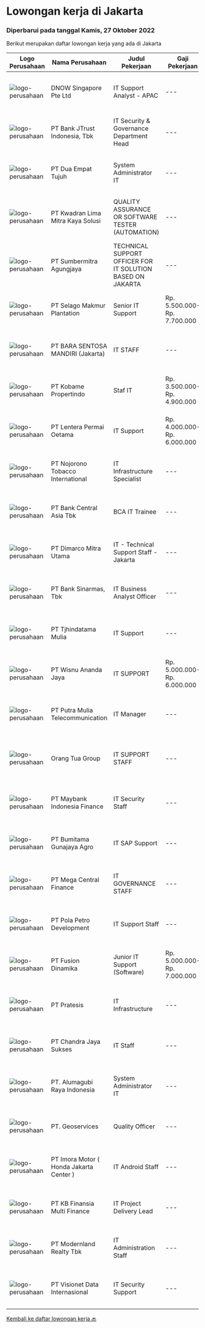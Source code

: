 
  # Lowongan kerja di Jakarta

  ### Diperbarui pada tanggal Kamis, 27 Oktober 2022

  Berikut merupakan daftar lowongan kerja yang ada di Jakarta

  |Logo Perusahaan | Nama Perusahaan | Judul Pekerjaan | Gaji Pekerjaan | Lokasi | Deskripsi | Tanggal diunggah | Pranala |
  | -------------- | --------------- | --------------- | --------- | --------- | -------------- | ------- | ----------- |
  |![logo-perusahaan](https://image-service-cdn.seek.com.au/150d47464d2c348b92f94ecf4f9e9efc8c8c38bb/ee4dce1061f3f616224767ad58cb2fc751b8d2dc)|DNOW Singapore Pte Ltd|IT Support Analyst - APAC|---|Jakarta Selatan|The IT Support Analyst is an important role as it is the first point of contact for issues and requests related to our IT infrastructure and services...|Rabu, 26 Oktober 2022|https://www.jobstreet.co.id/id/job/it-support-analyst-apac-10048577/origin/sg?token=0~e82df801-b1ae-4d43-89ce-13558ffa324a&sectionRank=1&jobId=jobstreet-sg-job-10048577|
|![logo-perusahaan](https://image-service-cdn.seek.com.au/797c777f553ae4bc0e62998d3fc1f9acd8f9198f/ee4dce1061f3f616224767ad58cb2fc751b8d2dc)|PT Bank JTrust Indonesia, Tbk|IT Security & Governance Department Head|---|Jakarta Pusat|General Responsibilities: Monitor design and implementing safeguard to protect the system, whether it is in the form of software, hardware or new...|Kamis, 27 Oktober 2022|https://www.jobstreet.co.id/id/job/it-security-governance-department-head-4082959?token=0~e82df801-b1ae-4d43-89ce-13558ffa324a&sectionRank=2&jobId=jobstreet-id-job-4082959|
|![logo-perusahaan](https://image-service-cdn.seek.com.au/77b21a0ee2c136c382dd20b539140dcaf7d79275/ee4dce1061f3f616224767ad58cb2fc751b8d2dc)|PT Dua Empat Tujuh|System Administrator IT|---|Jakarta Selatan|Duties : Monitors system services 7 x 24 Posts information regarding infrastructure/application issue Provides initial diagnostic Resolve...|Selasa, 25 Oktober 2022|https://www.jobstreet.co.id/id/job/system-administrator-it-4079815?token=0~e82df801-b1ae-4d43-89ce-13558ffa324a&sectionRank=3&jobId=jobstreet-id-job-4079815|
|![logo-perusahaan](https://image-service-cdn.seek.com.au/c01242fe4e8e9c067ea4c8b81e3dbae691cb72c5/ee4dce1061f3f616224767ad58cb2fc751b8d2dc)|PT Kwadran Lima Mitra Kaya Solusi|QUALITY ASSURANCE OR SOFTWARE TESTER (AUTOMATION)|---|Jakarta Selatan|Minimum education: Diploma (D3) or Bacheloor (S1) Computer Science Minimum 1 year experience in QA Automation (full automation) Usually make...|Rabu, 26 Oktober 2022|https://www.jobstreet.co.id/id/job/quality-assurance-or-software-tester-automation-4070447?token=0~e82df801-b1ae-4d43-89ce-13558ffa324a&sectionRank=4&jobId=jobstreet-id-job-4070447|
|![logo-perusahaan](https://image-service-cdn.seek.com.au/4ffd2b63a8e52af9a69dbeab365fb2ced86d56ed/ee4dce1061f3f616224767ad58cb2fc751b8d2dc)|PT Sumbermitra Agungjaya|TECHNICAL SUPPORT OFFICER FOR IT SOLUTION BASED ON JAKARTA|---|Jakarta Raya|Kandidat harus memiliki setidaknya Gelar Sarjana di Teknik (Komputer/Telekomunikasi) atau setara. Bahasa yang harus dimiliki: Bahasa Indonesia,...|Kamis, 27 Oktober 2022|https://www.jobstreet.co.id/id/job/technical-support-officer-for-it-solution-based-on-jakarta-4083174?token=0~e82df801-b1ae-4d43-89ce-13558ffa324a&sectionRank=5&jobId=jobstreet-id-job-4083174|
|![logo-perusahaan](https://image-service-cdn.seek.com.au/38dda142188141360f81c924b5c906818008b897/ee4dce1061f3f616224767ad58cb2fc751b8d2dc)|PT Selago Makmur Plantation|Senior IT Support|Rp. 5.500.000-Rp. 7.700.000|Jakarta Barat|Tugas : Monitor Server dan Jaringan Perusahaan Membuat konsep dan design untuk pengembangan IT dan Perusahaan Melakukan trouble shooting untuk semua...|Kamis, 27 Oktober 2022|https://www.jobstreet.co.id/id/job/senior-it-support-4083018?token=0~e82df801-b1ae-4d43-89ce-13558ffa324a&sectionRank=6&jobId=jobstreet-id-job-4083018|
|![logo-perusahaan](https://i.ibb.co/sqvTCh9/112815900-stock-vector-no-image-available-icon-flat-vector.webp)|PT BARA SENTOSA MANDIRI (Jakarta)|IT STAFF|---|Jakarta Pusat|Kualifikasi : S1 Teknik Informatika / Sistem Informasi / Teknik Komputer; IPK minimum 3.00; Pengalaman minimal 3 tahun; Menguasai operasional jaringan...|Selasa, 25 Oktober 2022|https://www.jobstreet.co.id/id/job/it-staff-4080166?token=0~e82df801-b1ae-4d43-89ce-13558ffa324a&sectionRank=7&jobId=jobstreet-id-job-4080166|
|![logo-perusahaan](https://image-service-cdn.seek.com.au/8edaf0ec82471152f059619ab2e75fcaa90b24f6/ee4dce1061f3f616224767ad58cb2fc751b8d2dc)|PT Kobame Propertindo|Staf IT|Rp. 3.500.000-Rp. 4.900.000|Jakarta Timur|KUALIFIKASI : Usia Maksimal 30 Tahun Lulusan S1 Informatika, Sistem Informasi, Teknik Informasi Di Utamakan pengalaman minimal 3 Tahun Memiliki...|Rabu, 26 Oktober 2022|https://www.jobstreet.co.id/id/job/staf-it-4081577?token=0~e82df801-b1ae-4d43-89ce-13558ffa324a&sectionRank=8&jobId=jobstreet-id-job-4081577|
|![logo-perusahaan](https://image-service-cdn.seek.com.au/2fa83cf43278d80a40466f08411eccc83dba5974/ee4dce1061f3f616224767ad58cb2fc751b8d2dc)|PT Lentera Permai Oetama|IT Support|Rp. 4.000.000-Rp. 6.000.000|Jakarta Barat|Good communication skill Good and well organize with administration documents Good in maintaining relationship with vendors Have good knowledge about...|Selasa, 25 Oktober 2022|https://www.jobstreet.co.id/id/job/it-support-4080125?token=0~e82df801-b1ae-4d43-89ce-13558ffa324a&sectionRank=9&jobId=jobstreet-id-job-4080125|
|![logo-perusahaan](https://image-service-cdn.seek.com.au/08389aeb2ffc9498fdfad76b66affeeff7134ed8/ee4dce1061f3f616224767ad58cb2fc751b8d2dc)|PT Nojorono Tobacco International|IT Infrastructure Specialist|---|Jakarta Timur|Jobdesk: Merancang, mengembangkan, maintain, mendokumentasi serta mengevaluasi system network data Mendesain dan menganalisa topologi network data...|Rabu, 26 Oktober 2022|https://www.jobstreet.co.id/id/job/it-infrastructure-specialist-4081559?token=0~e82df801-b1ae-4d43-89ce-13558ffa324a&sectionRank=10&jobId=jobstreet-id-job-4081559|
|![logo-perusahaan](https://image-service-cdn.seek.com.au/a979b0d1bb923663dcad93d727b6f14a749c41ad/ee4dce1061f3f616224767ad58cb2fc751b8d2dc)|PT Bank Central Asia Tbk|BCA IT Trainee|---|Jakarta Raya|Perkembangan teknologi yang kian pesat merupakan salah satu tantangan yang harus dihadapi oleh semua perusahaan di Indonesia, termasuk BCA. Menjawab...|Rabu, 26 Oktober 2022|https://www.jobstreet.co.id/id/job/bca-it-trainee-4082191?token=0~e82df801-b1ae-4d43-89ce-13558ffa324a&sectionRank=11&jobId=jobstreet-id-job-4082191|
|![logo-perusahaan](https://image-service-cdn.seek.com.au/c934ed20c7584bc31c697b8b87e886aebd861a7d/ee4dce1061f3f616224767ad58cb2fc751b8d2dc)|PT Dimarco Mitra Utama|IT - Technical Support Staff - Jakarta|---|Jakarta Pusat|IT TECHNICAL SUPPORTKualifikasi dan Keahlian : Usia maksimal 28 Tahun Sarjana / Diploma dengan jurusan yang sesuai Terbiasa setting sharing file, nas,...|Rabu, 26 Oktober 2022|https://www.jobstreet.co.id/id/job/it-technical-support-staff-jakarta-4082431?token=0~e82df801-b1ae-4d43-89ce-13558ffa324a&sectionRank=12&jobId=jobstreet-id-job-4082431|
|![logo-perusahaan](https://image-service-cdn.seek.com.au/183e728b1aaa48d9cd3efc94c4090f63804ec968/ee4dce1061f3f616224767ad58cb2fc751b8d2dc)|PT Bank Sinarmas, Tbk|IT Business Analyst Officer|---|Jakarta Raya|Deskripsi pekerjaan: Memberikan review/masukan atas permintaan pengembangan system dari Business Unit yang disampaikan dalam bentuk Business...|Rabu, 26 Oktober 2022|https://www.jobstreet.co.id/id/job/it-business-analyst-officer-4082198?token=0~e82df801-b1ae-4d43-89ce-13558ffa324a&sectionRank=13&jobId=jobstreet-id-job-4082198|
|![logo-perusahaan](https://image-service-cdn.seek.com.au/9e00f53f59aaa0c41def3906de695521921aaecb/ee4dce1061f3f616224767ad58cb2fc751b8d2dc)|PT Tjhindatama Mulia|IT Support|---|Jakarta Barat|Job Responsibilities: Prepare and set working devices for all employees Handle problems and errors for IT tools Regular maintaining IT devices...|Selasa, 25 Oktober 2022|https://www.jobstreet.co.id/id/job/it-support-4080231?token=0~e82df801-b1ae-4d43-89ce-13558ffa324a&sectionRank=14&jobId=jobstreet-id-job-4080231|
|![logo-perusahaan](https://image-service-cdn.seek.com.au/a3c17e097a0c6ecf0c0791cddc98bba681b3858d/ee4dce1061f3f616224767ad58cb2fc751b8d2dc)|PT Wisnu Ananda Jaya|IT SUPPORT|Rp. 5.000.000-Rp. 6.000.000|Jakarta Raya|Job Description Maintain and solve hardware and software problems (PC, laptop, Mac, printer, server) Maintain computer network (LAN/WLAN, switch,...|Senin, 24 Oktober 2022|https://www.jobstreet.co.id/id/job/it-support-4079121?token=0~e82df801-b1ae-4d43-89ce-13558ffa324a&sectionRank=15&jobId=jobstreet-id-job-4079121|
|![logo-perusahaan](https://image-service-cdn.seek.com.au/fccdaaacc4cd1930bfd8f65d51cf7d09199a4cee/ee4dce1061f3f616224767ad58cb2fc751b8d2dc)|PT Putra Mulia Telecommunication|IT Manager|---|Jakarta Selatan|REQUEREMENT :1. Good communication and presentation skills, process and result oriented, attention to detail, an eye for quality, and the ability to...|Selasa, 25 Oktober 2022|https://www.jobstreet.co.id/id/job/it-manager-4080191?token=0~e82df801-b1ae-4d43-89ce-13558ffa324a&sectionRank=16&jobId=jobstreet-id-job-4080191|
|![logo-perusahaan](https://image-service-cdn.seek.com.au/bfdb00c0adbf988c12035f2d57bf67300ceec9e4/ee4dce1061f3f616224767ad58cb2fc751b8d2dc)|Orang Tua Group|IT SUPPORT STAFF|---|Jakarta Barat|Qualifications: Educational background S1 majoring in Computer Science/Information Technology, Engineering (Computer/Telecommunication) with a minimum...|Senin, 24 Oktober 2022|https://www.jobstreet.co.id/id/job/it-support-staff-4078828?token=0~e82df801-b1ae-4d43-89ce-13558ffa324a&sectionRank=17&jobId=jobstreet-id-job-4078828|
|![logo-perusahaan](https://image-service-cdn.seek.com.au/153848521be88e97d410d59214e6723195e0271d/ee4dce1061f3f616224767ad58cb2fc751b8d2dc)|PT Maybank Indonesia Finance|IT Security Staff|---|Jakarta Raya|Requirements: Candidate must possess at Diploma in Engineering (Computer/Telecommunication), Computer Science, or Equivalent, with minimum IPK of 2.75...|Selasa, 25 Oktober 2022|https://www.jobstreet.co.id/id/job/it-security-staff-4080724?token=0~e82df801-b1ae-4d43-89ce-13558ffa324a&sectionRank=18&jobId=jobstreet-id-job-4080724|
|![logo-perusahaan](https://image-service-cdn.seek.com.au/54dadee7b8219c8d5580c90648c4e3478a83ad38/ee4dce1061f3f616224767ad58cb2fc751b8d2dc)|PT Bumitama Gunajaya Agro|IT SAP Support|---|Jakarta Raya|Job Description: Memberikan pelayanan kepada user di Unit Kerja &amp; HO atas permasalahan pada aplikasi (problem solving) Membuat dan memperbaharui...|Kamis, 27 Oktober 2022|https://www.jobstreet.co.id/id/job/it-sap-support-4083093?token=0~e82df801-b1ae-4d43-89ce-13558ffa324a&sectionRank=19&jobId=jobstreet-id-job-4083093|
|![logo-perusahaan](https://image-service-cdn.seek.com.au/5a3af6aef73aefc68566a4c26b6f9b36cb214c9e/ee4dce1061f3f616224767ad58cb2fc751b8d2dc)|PT Mega Central Finance|IT GOVERNANCE STAFF|---|Jakarta Barat|Job Descriptions : Establish and develop appropriate policies, procedures, and practices concerning governance functions Ensure and Monitor practical...|Rabu, 26 Oktober 2022|https://www.jobstreet.co.id/id/job/it-governance-staff-4070346?token=0~e82df801-b1ae-4d43-89ce-13558ffa324a&sectionRank=20&jobId=jobstreet-id-job-4070346|
|![logo-perusahaan](https://image-service-cdn.seek.com.au/51164d3a2804d4221cbb07e18fb291d7b1084a0f/ee4dce1061f3f616224767ad58cb2fc751b8d2dc)|PT Pola Petro Development|IT Support Staff|---|Jakarta Barat|PT. Pola Petro Development (https://polapetro.co.id/) adalah induk perusahaan yang menyediakan layanan korporasi kepada anak perusahaannya...|Selasa, 25 Oktober 2022|https://www.jobstreet.co.id/id/job/it-support-staff-4080045?token=0~e82df801-b1ae-4d43-89ce-13558ffa324a&sectionRank=21&jobId=jobstreet-id-job-4080045|
|![logo-perusahaan](https://image-service-cdn.seek.com.au/005d8f00b7b9c9649daeb45219ba221d8c2188ea/ee4dce1061f3f616224767ad58cb2fc751b8d2dc)|PT Fusion Dinamika|Junior IT Support (Software)|Rp. 5.000.000-Rp. 7.000.000|Jakarta Barat|Responsibilities: Provide first-response technical support to all issues reported via phone/email. Walk colleagues or clients through steps to help...|Selasa, 25 Oktober 2022|https://www.jobstreet.co.id/id/job/junior-it-support-software-4080046?token=0~e82df801-b1ae-4d43-89ce-13558ffa324a&sectionRank=22&jobId=jobstreet-id-job-4080046|
|![logo-perusahaan](https://image-service-cdn.seek.com.au/421c856f23940be4838215824b159b7a59690cd5/ee4dce1061f3f616224767ad58cb2fc751b8d2dc)|PT Pratesis|IT Infrastructure|---|Jakarta Raya|Job Description : Knowledge in virtual machine Knowledge in mail server Experience manage cloud server and cloud countainer Manage server, handling...|Selasa, 25 Oktober 2022|https://www.jobstreet.co.id/id/job/it-infrastructure-4080453?token=0~e82df801-b1ae-4d43-89ce-13558ffa324a&sectionRank=23&jobId=jobstreet-id-job-4080453|
|![logo-perusahaan](https://image-service-cdn.seek.com.au/832dd3687e11d3d74eca689faea4bf4c772024b6/ee4dce1061f3f616224767ad58cb2fc751b8d2dc)|PT Chandra Jaya Sukses|IT Staff|---|Jakarta Utara|Candidate must possess at least Bachelor's Degree in Computer Science/Information Technology or equivalent. At least 3 Year(s) of working experience...|Senin, 24 Oktober 2022|https://www.jobstreet.co.id/id/job/it-staff-4079016?token=0~e82df801-b1ae-4d43-89ce-13558ffa324a&sectionRank=24&jobId=jobstreet-id-job-4079016|
|![logo-perusahaan](https://image-service-cdn.seek.com.au/9328c57511f92a9f992df30ec9addcc1f6a62e42/ee4dce1061f3f616224767ad58cb2fc751b8d2dc)|PT. Alumagubi Raya Indonesia|System Administrator IT|---|Jakarta Barat|Job Description:·      Posts information regarding infrastructure/application issue·      Provides initial diagnostic·      Resolve...|Rabu, 26 Oktober 2022|https://www.jobstreet.co.id/id/job/system-administrator-it-4082154?token=0~e82df801-b1ae-4d43-89ce-13558ffa324a&sectionRank=25&jobId=jobstreet-id-job-4082154|
|![logo-perusahaan](https://image-service-cdn.seek.com.au/0cb33460b1df03348b26476e119b17aea2a57dd2/ee4dce1061f3f616224767ad58cb2fc751b8d2dc)|PT. Geoservices|Quality Officer|---|Jakarta Selatan|Melakukan implementasi dan dokumentasi pelaksanaan untuk arsip dan keperluan audit ISO 27001:2013 tahunan Melakukan kordinasi dengan vendor, divisi IT...|Rabu, 26 Oktober 2022|https://www.jobstreet.co.id/id/job/quality-officer-4070464?token=0~e82df801-b1ae-4d43-89ce-13558ffa324a&sectionRank=26&jobId=jobstreet-id-job-4070464|
|![logo-perusahaan](https://image-service-cdn.seek.com.au/c95010ee46f58f1a132bf53bf64aa8ba17c3e19f/ee4dce1061f3f616224767ad58cb2fc751b8d2dc)|PT Imora Motor ( Honda Jakarta Center )|IT Android Staff|---|Jakarta Pusat|Memiliki kombinasi kemampuan, menguasai pengetahuan tentang software dan hardware yang menjadi tanggung jawabnya. Melakukan pemograman Android...|Rabu, 26 Oktober 2022|https://www.jobstreet.co.id/id/job/it-android-staff-4081281?token=0~e82df801-b1ae-4d43-89ce-13558ffa324a&sectionRank=27&jobId=jobstreet-id-job-4081281|
|![logo-perusahaan](https://image-service-cdn.seek.com.au/ed6b5f2b90a5ab080f1516f403c8482cf0feea25/ee4dce1061f3f616224767ad58cb2fc751b8d2dc)|PT KB Finansia Multi Finance|IT Project Delivery Lead|---|Jakarta Selatan|KUALIFIKASI : Pendidikan minimal S1 Ilmu Komputer / Sistem Informasi; Memiliki pengalaman minimal 3 tahun sebagai IT Project Delivery Lead; Memiliki...|Rabu, 26 Oktober 2022|https://www.jobstreet.co.id/id/job/it-project-delivery-lead-4063086?token=0~e82df801-b1ae-4d43-89ce-13558ffa324a&sectionRank=28&jobId=jobstreet-id-job-4063086|
|![logo-perusahaan](https://image-service-cdn.seek.com.au/7b11bbf2925e2479b7e191ea8a5088fa249175aa/ee4dce1061f3f616224767ad58cb2fc751b8d2dc)|PT Modernland Realty Tbk|IT Administration Staff|---|Jakarta Pusat|Membuat Purchase Order untuk pembelian barang-barang IT Mencari vendor-vendor IT dan negosiasi harga Membantu pengguna dalam melakukan instalasi,...|Senin, 24 Oktober 2022|https://www.jobstreet.co.id/id/job/it-administration-staff-4078177?token=0~e82df801-b1ae-4d43-89ce-13558ffa324a&sectionRank=29&jobId=jobstreet-id-job-4078177|
|![logo-perusahaan](https://image-service-cdn.seek.com.au/84d23b3586ee4efd70ea62878095fcc6b1639e33/ee4dce1061f3f616224767ad58cb2fc751b8d2dc)|PT Visionet Data Internasional|IT Security Support|---|Jakarta Raya|Tanggung Jawab Utama : Monitoring system dan jaringan Melakukan troubleshooting jaringan, hardware dan software Maintain penyelesaian tiket sesuai...|Selasa, 25 Oktober 2022|https://www.jobstreet.co.id/id/job/it-security-support-4079956?token=0~e82df801-b1ae-4d43-89ce-13558ffa324a&sectionRank=30&jobId=jobstreet-id-job-4079956|


  [Kembali ke daftar lowongan kerja 🔙](../README.md#daftar-lowongan-kerja)
  